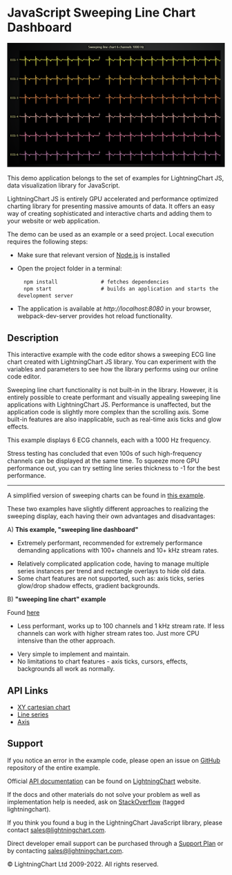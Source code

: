 # JavaScript Sweeping Line Chart Dashboard

![JavaScript Sweeping Line Chart Dashboard](sweepingLineDashboard-darkGold.png)

This demo application belongs to the set of examples for LightningChart JS, data visualization library for JavaScript.

LightningChart JS is entirely GPU accelerated and performance optimized charting library for presenting massive amounts of data. It offers an easy way of creating sophisticated and interactive charts and adding them to your website or web application.

The demo can be used as an example or a seed project. Local execution requires the following steps:

-   Make sure that relevant version of [Node.js](https://nodejs.org/en/download/) is installed
-   Open the project folder in a terminal:

          npm install              # fetches dependencies
          npm start                # builds an application and starts the development server

-   The application is available at _http://localhost:8080_ in your browser, webpack-dev-server provides hot reload functionality.


## Description

This interactive example with the code editor shows a sweeping ECG line chart created with LightningChart JS library. You can experiment with the variables and parameters to see how the library performs using our online code editor.

Sweeping line chart functionality is not built-in in the library. However, it is entirely possible to create performant and visually appealing sweeping line applications with LightningChart JS. Performance is unaffected, but the application code is slightly more complex than the scrolling axis. Some built-in features are also inapplicable, such as real-time axis ticks and glow effects.

This example displays 6 ECG channels, each with a 1000 Hz frequency.

Stress testing has concluded that even 100s of such high-frequency channels can be displayed at the same time. To squeeze more GPU performance out, you can try setting line series thickness to -1 for the best performance.

---

A simplified version of sweeping charts can be found in [this example](https://lightningchart.com/js-charts/interactive-examples/examples/lcjs-example-0041-sweepingLineChartNew.html).

These two examples have slightly different approaches to realizing the sweeping display, each having their own advantages and disadvantages:

A) **This example, "sweeping line dashboard"**

-   Extremely performant, recommended for extremely performance demanding applications with 100+ channels and 10+ kHz stream rates.

*   Relatively complicated application code, having to manage multiple series instances per trend and rectangle overlays to hide old data.
*   Some chart features are not supported, such as: axis ticks, series glow/drop shadow effects, gradient backgrounds.

B) **"sweeping line chart" example**

Found [here](https://lightningchart.com/js-charts/interactive-examples/examples/lcjs-example-0041-sweepingLineChartNew.html)

-   Less performant, works up to 100 channels and 1 kHz stream rate. If less channels can work with higher stream rates too. Just more CPU intensive than the other approach.

*   Very simple to implement and maintain.
*   No limitations to chart features - axis ticks, cursors, effects, backgrounds all work as normally.


## API Links

* [XY cartesian chart]
* [Line series]
* [Axis]


## Support

If you notice an error in the example code, please open an issue on [GitHub][0] repository of the entire example.

Official [API documentation][1] can be found on [LightningChart][2] website.

If the docs and other materials do not solve your problem as well as implementation help is needed, ask on [StackOverflow][3] (tagged lightningchart).

If you think you found a bug in the LightningChart JavaScript library, please contact sales@lightningchart.com.

Direct developer email support can be purchased through a [Support Plan][4] or by contacting sales@lightningchart.com.

[0]: https://github.com/Arction/
[1]: https://lightningchart.com/lightningchart-js-api-documentation/
[2]: https://lightningchart.com
[3]: https://stackoverflow.com/questions/tagged/lightningchart
[4]: https://lightningchart.com/support-services/

© LightningChart Ltd 2009-2022. All rights reserved.


[XY cartesian chart]: https://lightningchart.com/js-charts/api-documentation/v7.0.1/classes/ChartXY.html
[Line series]: https://lightningchart.com/js-charts/api-documentation/v7.0.1/classes/LineSeries.html
[Axis]: https://lightningchart.com/js-charts/api-documentation/v7.0.1/classes/Axis.html

